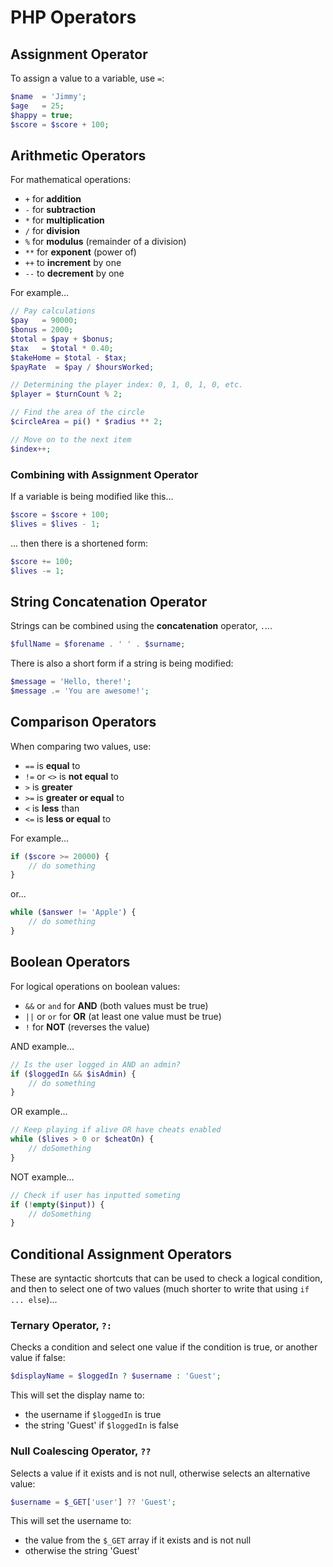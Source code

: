 # PHP Operators

## Assignment Operator

To assign a value to a variable, use `=`:

```php
$name  = 'Jimmy';
$age   = 25;
$happy = true;
$score = $score + 100;
```


## Arithmetic Operators

For mathematical operations:

- `+` for **addition**
- `-` for **subtraction**
- `*` for **multiplication**
- `/` for **division**
- `%` for **modulus** (remainder of a division)
- `**` for **exponent** (power of)
- `++` to **increment** by one
- `--` to **decrement** by one

For example...

```php
// Pay calculations
$pay   = 90000;
$bonus = 2000;
$total = $pay + $bonus;
$tax   = $total * 0.40;
$takeHome = $total - $tax;
$payRate  = $pay / $hoursWorked;

// Determining the player index: 0, 1, 0, 1, 0, etc.
$player = $turnCount % 2;

// Find the area of the circle
$circleArea = pi() * $radius ** 2;

// Move on to the next item
$index++;
```

### Combining with Assignment Operator

If a variable is being modified like this...

```php
$score = $score + 100;
$lives = $lives - 1;
```

... then there is a shortened form:

```php
$score += 100;
$lives -= 1;
```


## String Concatenation Operator

Strings can be combined using the **concatenation** operator, `.`...

```php
$fullName = $forename . ' ' . $surname;
```

There is also a short form if a string is being modified:

```php
$message = 'Hello, there!';
$message .= 'You are awesome!';
```


## Comparison Operators

When comparing two values, use:

- `==` is **equal** to
- `!=` or `<>` is **not equal** to
- `>` is **greater**
- `>=` is **greater or equal** to
- `<` is **less** than
- `<=` is **less or equal** to


For example...

```php
if ($score >= 20000) {
    // do something
}
```

or...

```php
while ($answer != 'Apple') {
    // do something
}
```


## Boolean Operators

For logical operations on boolean values:

- `&&` or `and` for **AND** (both values must be true)
- `||` or `or` for **OR** (at least one value must be true)
- `!` for **NOT** (reverses the value)

AND example...

```php
// Is the user logged in AND an admin?
if ($loggedIn && $isAdmin) {
    // do something
}
```

OR example...

```php
// Keep playing if alive OR have cheats enabled
while ($lives > 0 or $cheatOn) {
    // doSomething
}
```

NOT example...

```php
// Check if user has inputted someting
if (!empty($input)) {
    // doSomething
}
```


## Conditional Assignment Operators

These are syntactic shortcuts that can be used to check a logical condition, and then to select one of two values (much shorter to write that using `if ... else`)...

### Ternary Operator, `?:`

Checks a condition and select one value if the condition is true, or another value if false:

```php
$displayName = $loggedIn ? $username : 'Guest';
```

This will set the display name to:
- the username if `$loggedIn` is true
- the string 'Guest' if `$loggedIn` is false


### Null Coalescing Operator, `??`

Selects a value if it exists and is not null, otherwise selects an alternative value:

```php
$username = $_GET['user'] ?? 'Guest';
```

This will set the username to:
- the value from the `$_GET` array if it exists and is not null
- otherwise the string 'Guest'



